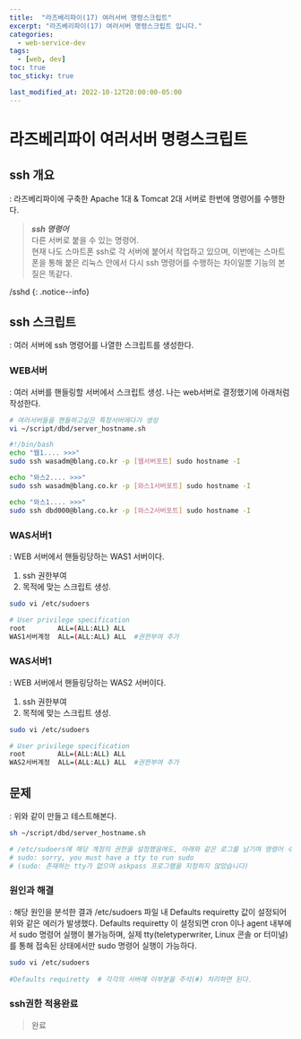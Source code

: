 ```yaml
---
title:  "라즈베리파이(17) 여러서버 명령스크립트"
excerpt: "라즈베리파이(17) 여러서버 명령스크립트 입니다."
categories:
  - web-service-dev
tags:
  - [web, dev]
toc: true
toc_sticky: true

last_modified_at: 2022-10-12T20:00:00-05:00
---
```


# 라즈베리파이 여러서버 명령스크립트
## ssh 개요
  : 라즈베리파이에 구축한 Apache 1대 & Tomcat 2대 서버로 한번에 명령어를 수행한다.

> ***ssh 명령어***  
> 다른 서버로 붙을 수 있는 명령어.  
> 현재 나도 스마트폰 ssh로 각 서버에 붙어서 작업하고 있으며, 이번에는 스마트폰을 통해 붙은 리눅스 안에서 다시 ssh 명령어를 수행하는 차이일뿐 기능의 본질은 똑같다. 

/sshd
{: .notice--info}


## ssh 스크립트
  : 여러 서버에 ssh 명령어를 나열한 스크립트를 생성한다.

### WEB서버
  : 여러 서버를 핸들링할 서버에서 스크립트 생성. 나는 web서버로 결정했기에 아래처럼 작성한다.

  ```bash
  # 여러서버들을 핸들하고싶은 특정서버에다가 생성
  vi ~/script/dbd/server_hostname.sh
  
  #!/bin/bash
  echo "웹1.... >>>"  
  sudo ssh wasadm@blang.co.kr -p [웹서버포트] sudo hostname -I  

  echo "와스2.... >>>"  
  sudo ssh wasadm@blang.co.kr -p [와스1서버포트] sudo hostname -I  

  echo "와스1.... >>>"  
  sudo ssh dbd000@blang.co.kr -p [와스2서버포트] sudo hostname -I  

  ```

### WAS서버1
  : WEB 서버에서 핸들링당하는 WAS1 서버이다. 

  1. ssh 권한부여
  2. 목적에 맞는 스크립트 생성.

  ```bash
  sudo vi /etc/sudoers

  # User privilege specification
  root        ALL=(ALL:ALL) ALL
  WAS1서버계정  ALL=(ALL:ALL) ALL  #권한부여 추가

  ```

### WAS서버1
  : WEB 서버에서 핸들링당하는 WAS2 서버이다. 

  1. ssh 권한부여
  2. 목적에 맞는 스크립트 생성.

  ```bash
  sudo vi /etc/sudoers

  # User privilege specification
  root        ALL=(ALL:ALL) ALL
  WAS2서버계정  ALL=(ALL:ALL) ALL  #권한부여 추가

  ```

## 문제
  : 위와 같이 만들고 테스트해본다.
  
  ```bash
  sh ~/script/dbd/server_hostname.sh

  # /etc/sudoers에 해당 계정의 권한을 설정했음에도, 아래와 같은 로그를 남기며 명령어 수행을 실패하는 경우가 있다.
  # sudo: sorry, you must have a tty to run sudo
  # (sudo: 존재하는 tty가 없으며 askpass 프로그램을 지정하지 않았습니다)

  ```

### 원인과 해결
  : 해당 원인을 분석한 결과 /etc/sudoers 파일 내 Defaults requiretty 값이 설정되어 위와 같은 에러가 발생했다. Defaults requiretty 이 설정되면 cron 이나 agent 내부에서 sudo 명령어 실행이 불가능하며, 실제 tty(teletyperwriter, Linux 콘솔 or 터미널) 를 통해 접속된 상태에서만 sudo 명령어 실행이 가능하다.

  ```bash
  sudo vi /etc/sudoers  
   
  #Defaults requiretty  # 각각의 서버에 이부분을 주석(#) 처리하면 된다.

  ```

### ssh권한 적용완료

> 완료
